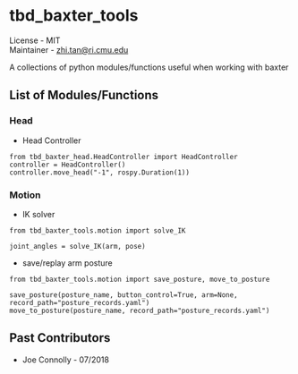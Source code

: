 # tbd_baxter_tools
License - MIT  
Maintainer - zhi.tan@ri.cmu.edu  

A collections of python modules/functions useful when working with baxter

## List of Modules/Functions
### Head
* Head Controller
```
from tbd_baxter_head.HeadController import HeadController
controller = HeadController()
controller.move_head("-1", rospy.Duration(1))
```
### Motion
* IK solver
```
from tbd_baxter_tools.motion import solve_IK

joint_angles = solve_IK(arm, pose)
```
* save/replay arm posture
```
from tbd_baxter_tools.motion import save_posture, move_to_posture

save_posture(posture_name, button_control=True, arm=None, record_path="posture_records.yaml")
move_to_posture(posture_name, record_path="posture_records.yaml")

```

## Past Contributors
- Joe Connolly - 07/2018